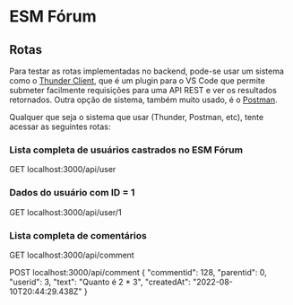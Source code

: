 # ESM Fórum

## Rotas

Para testar as rotas implementadas no backend, pode-se usar um sistema como o
[Thunder Client](https://marketplace.visualstudio.com/items?itemName=rangav.vscode-thunder-client), 
que é um plugin para o VS Code que permite submeter facilmente requisições para uma
API REST e ver os resultados retornados. Outra opção de sistema, também muito usado,
é o [Postman](https://www.postman.com/).

Qualquer que seja o sistema que usar (Thunder, Postman, etc), tente acessar as
seguintes rotas:

### Lista completa de usuários castrados no ESM Fórum

GET localhost:3000/api/user

### Dados do usuário com ID = 1

GET localhost:3000/api/user/1

### Lista completa de comentários

GET  localhost:3000/api/comment


POST localhost:3000/api/comment
{
    "commentid": 128,
    "parentid": 0,
    "userid": 3,
    "text": "Quanto é 2 * 3",
    "createdAt": "2022-08-10T20:44:29.438Z"
  }
